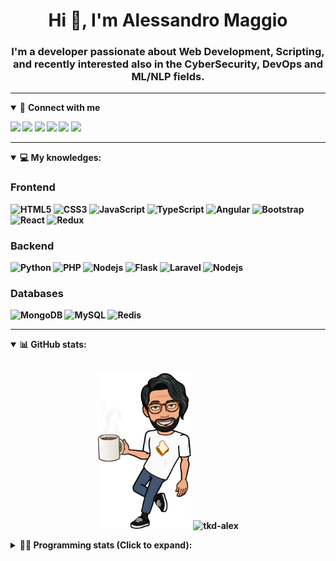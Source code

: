 <h1 align="center">Hi 👋, I'm Alessandro Maggio</h1>
<h3 align="center">I'm a developer passionate about Web Development, Scripting, and recently interested also in the CyberSecurity, DevOps and ML/NLP fields.</h3>

____

<details open>
<summary>🤝 <b>Connect with me<b></summary>

<p align = "center">

[<img src="https://img.shields.io/badge/twitter-1DA1F2.svg?&style=for-the-badge&logo=twitter&logoColor=white" />](https://twitter.com/TkdAxel)
[<img src ="https://img.shields.io/badge/portfolio-web-%23.svg?&style=for-the-badge&logo=&logoColor=white%22">](https://alessandromaggio.it/)
[<img src ="https://img.shields.io/badge/Telegram-1ca0f1.svg?&style=for-the-badge&logo=Telegram&logoColor=white%22&link=https://t.me/TkdAlex">](https://t.me/TkdAlex/)
[<img src="https://img.shields.io/badge/gmail-c14438.svg?&style=for-the-badge&logo=Gmail&logoColor=white&link=mailto:alex.tkd.alex@gmail.com"/>](mailto:alex.tkd.alex@gmail.com)
[<img src="https://img.shields.io/badge/linkedin-0077B5.svg?&style=for-the-badge&logo=linkedin&logoColor=white" />](https://www.linkedin.com/in/aalessandromaggio/)
[<img src = "https://img.shields.io/badge/instagram-E4405F.svg?&style=for-the-badge&logo=instagram&logoColor=white">](https://www.instagram.com/tkd_alex/)
<!--- [![Visits Badge](https://badges.pufler.dev/visits/tkd-alex/tkd-alex?style=for-the-badge&color=blue)](https://github.com/tkd-alex/tkd-alex) -->

</p>

</details>

---

<details open>
<summary>💻 <b>My knowledges</b>: </summary>

### Frontend
![HTML5](https://img.shields.io/badge/-HTML5-E34F26.svg?style=for-the-badge&logo=html5&logoColor=ffffff)
![CSS3](https://img.shields.io/badge/-CSS3-1572B6.svg?style=for-the-badge&logo=css3)
![JavaScript](https://img.shields.io/badge/-JavaScript-282C34?style=for-the-badge&logo=javascript)
![TypeScript](https://img.shields.io/badge/-TypeScript-007ACC?style=for-the-badge&logo=typescript)
![Angular](https://img.shields.io/badge/-Angular-DD0031?style=for-the-badge&logo=angular)
![Bootstrap](https://img.shields.io/badge/-Bootstrap-563D7C.svg?style=for-the-badge&logo=bootstrap)
![React](https://img.shields.io/badge/-React-282C34.svg?style=for-the-badge&logo=react&logoColor=ffffff)
![Redux](https://img.shields.io/badge/-Redux-764ABC.svg?style=for-the-badge&logo=redux)

### Backend
![Python](https://img.shields.io/badge/-Python-3776AB.svg?style=for-the-badge&logo=Python&logoColor=ffffff)
![PHP](https://img.shields.io/badge/-PHP-777BB4.svg?style=for-the-badge&logo=PHP&logoColor=ffffff)
![Nodejs](https://img.shields.io/badge/-Bash-4EAA25.svg?style=for-the-badge&logo=gnu-bash&logoColor=ffffff)
![Flask](https://img.shields.io/badge/-Flask-282C34.svg?style=for-the-badge&logo=flask)
![Laravel](https://img.shields.io/badge/-Laravel-FF2D20.svg?style=for-the-badge&logo=laravel&logoColor=ffffff)
![Nodejs](https://img.shields.io/badge/-Nodejs-339933.svg?style=for-the-badge&logo=Node.js&logoColor=ffffff)

### Databases
![MongoDB](https://img.shields.io/badge/-MongoDB-47A248?style=for-the-badge&logo=mongodb&logoColor=ffffff)
![MySQL](https://img.shields.io/badge/-MySQL-4479A1?style=for-the-badge&logo=mysql&logoColor=ffffff)
![Redis](https://img.shields.io/badge/-Redis-DC382D?style=for-the-badge&logo=Redis&logoColor=ffffff)

</details>

---

<details open>
 <summary>📊 <b>GitHub stats</b>: </summary>

<br>

<p align = "center">
    <img src="https://raw.githubusercontent.com/Tkd-Alex/tkd-alex/master/images/321517cd-ff68-41a7-b0d1-e765680568a7-8b6448d9-c944-4146-b633-adbdd25cb471-v1.png" height="250" />
    <img src="https://github-readme-stats.vercel.app/api?username=tkd-alex&show_icons=true&count_private=true&hide_border=true&line_height=25" alt="tkd-alex">
</p>

</design>

<details>
 <summary>👨‍💻 <b>Programming stats (Click to expand)</b>: </summary>
 
<!--START_SECTION:waka-->
**I'm an Early 🐤** 

```text
🌞 Morning    216 commits    ████░░░░░░░░░░░░░░░░░░░░░   19.0% 
🌆 Daytime    462 commits    ██████████░░░░░░░░░░░░░░░   40.63% 
🌃 Evening    422 commits    █████████░░░░░░░░░░░░░░░░   37.12% 
🌙 Night      37 commits     ░░░░░░░░░░░░░░░░░░░░░░░░░   3.25%

```
📅 **I'm Most Productive on Wednesday** 

```text
Monday       159 commits    ███░░░░░░░░░░░░░░░░░░░░░░   13.98% 
Tuesday      200 commits    ████░░░░░░░░░░░░░░░░░░░░░   17.59% 
Wednesday    230 commits    █████░░░░░░░░░░░░░░░░░░░░   20.23% 
Thursday     154 commits    ███░░░░░░░░░░░░░░░░░░░░░░   13.54% 
Friday       177 commits    ████░░░░░░░░░░░░░░░░░░░░░   15.57% 
Saturday     99 commits     ██░░░░░░░░░░░░░░░░░░░░░░░   8.71% 
Sunday       118 commits    ██░░░░░░░░░░░░░░░░░░░░░░░   10.38%

```


📊 **This Week I Spent My Time On** 

```text
⌚︎ Time Zone: Europe/Rome

💬 Programming Languages: 
Python                   23 hrs 48 mins      ███████████████████████░░   94.17% 
Kotlin                   42 mins             ░░░░░░░░░░░░░░░░░░░░░░░░░   2.79% 
Text                     23 mins             ░░░░░░░░░░░░░░░░░░░░░░░░░   1.52% 
JavaScript               7 mins              ░░░░░░░░░░░░░░░░░░░░░░░░░   0.48% 
CSV                      6 mins              ░░░░░░░░░░░░░░░░░░░░░░░░░   0.4%

🔥 Editors: 
VS Code                  24 hrs 9 mins       ████████████████████████░   95.52% 
Android Studio           46 mins             ░░░░░░░░░░░░░░░░░░░░░░░░░   3.04% 
Sublime Text             21 mins             ░░░░░░░░░░░░░░░░░░░░░░░░░   1.44%

🐱‍💻 Projects: 
secret-project-ytm       13 hrs 12 mins      █████████████░░░░░░░░░░░░   52.25% 
COPenaghenAIO            9 hrs 52 mins       █████████░░░░░░░░░░░░░░░░   39.06% 
YouTellMe                46 mins             ░░░░░░░░░░░░░░░░░░░░░░░░░   3.04% 
Twitch-Channel-Points-Min45 mins             ░░░░░░░░░░░░░░░░░░░░░░░░░   2.99% 
WeWard-Miner             21 mins             ░░░░░░░░░░░░░░░░░░░░░░░░░   1.41%

💻 Operating System: 
Linux                    25 hrs 17 mins      █████████████████████████   100.0%

```

**I Mostly Code in Python** 

```text
Python                   31 repos            ██████████░░░░░░░░░░░░░░░   41.33% 
JavaScript               12 repos            ████░░░░░░░░░░░░░░░░░░░░░   16.0% 
PHP                      5 repos             █░░░░░░░░░░░░░░░░░░░░░░░░   6.67% 
HTML                     5 repos             █░░░░░░░░░░░░░░░░░░░░░░░░   6.67% 
CSS                      5 repos             █░░░░░░░░░░░░░░░░░░░░░░░░   6.67%

```



 Last Updated on 17/03/2022 06:07:34 UTC
<!--END_SECTION:waka-->

</details>
